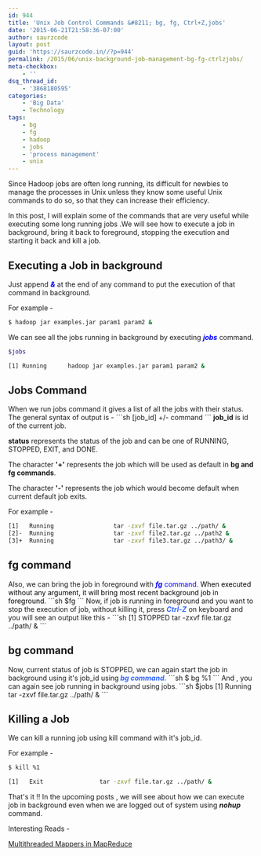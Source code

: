 ```yaml
---
id: 944
title: 'Unix Job Control Commands &#8211; bg, fg, Ctrl+Z,jobs'
date: '2015-06-21T21:58:36-07:00'
author: saurzcode
layout: post
guid: 'https://saurzcode.in//?p=944'
permalink: /2015/06/unix-background-job-management-bg-fg-ctrlzjobs/
meta-checkbox:
    - ''
dsq_thread_id:
    - '3868180595'
categories:
    - 'Big Data'
    - Technology
tags:
    - bg
    - fg
    - hadoop
    - jobs
    - 'process management'
    - unix
---
```


Since Hadoop jobs are often long running, its difficult for newbies to manage the processes in Unix unless they know some useful Unix commands to do so, so that they can increase their efficiency.

In this post, I will explain some of the commands that are very useful while executing some long running jobs .We will see how to execute a job in background, bring it back to foreground, stopping the execution and starting it back and kill a job.

<!--more-->
<h2>Executing a Job in background</h2>
Just append <span style="color: #0000ff;"><i><b>&amp;</b></i> </span>at the end of any command to put the execution of that command in background.

For example -
```sh
$ hadoop jar examples.jar param1 param2 &
```
We can see all the jobs running in background by executing <span style="color: #0000ff;"><i><b>jobs</b></i><i> </i></span>command.
```sh
$jobs

[1] Running      hadoop jar examples.jar param1 param2 &
```
<h2>Jobs Command</h2>
When we run jobs command it gives a list of all the jobs with their status. The general syntax of output is -
```sh
[job_id] +/- <status> command
```
<b>job_id</b> is id of the current job.

<b>status</b> represents the status of the job and can be one of RUNNING, STOPPED, EXIT, and DONE.

The character <b>'+'</b>  represents the job which will be used as default in <b>bg and fg commands</b>.

The character <b>'-'</b> represents the job which would become default when current default job exits.

For example -
```sh
[1]   Running                 tar -zxvf file.tar.gz ../path/ &
[2]-  Running                 tar -zxvf file2.tar.gz ../path2 &
[3]+  Running                 tar -zxvf file3.tar.gz ../path3/ &
```
<h2>fg command</h2>
Also, we can bring the job in foreground with <span style="color: #0000ff;"><i><b>fg</b></i> command. <span style="color: #000000;">When executed without any argument, it will bring most recent background job in foreground.</span></span>
```sh
$fg
```
Now, if job is running in foreground and you want to stop the execution of job, without killing it, press <span style="color: #3366ff;"><i><b>Ctrl-Z</b></i></span> on keyboard and you will see an output like this -
```sh
[1]   STOPPED                 tar -zxvf file.tar.gz ../path/ &
```
<h2>bg command</h2>
Now, current status of job is STOPPED, we can again start the job in background using it's job_id using<span style="color: #3366ff;"><i><b> bg command.</b></i></span>
```sh
$ bg %1
```
And , you can again see job running in background using jobs.
```sh
$jobs
[1]   Running                 tar -zxvf file.tar.gz ../path/ &
```
<h2>Killing a Job</h2>
We can kill a running job using kill command with it's job_id.

For example -
```sh
$ kill %1

[1]   Exit                tar -zxvf file.tar.gz ../path/ &
```
That's it !! In the upcoming posts , we will see about how we can execute  job in background even when we are logged out of system using <i><b>nohup</b></i><i> </i>command.



Interesting Reads -

<a href="https://wp.me/p5pWDa-iX">Multithreaded Mappers in MapReduce</a>